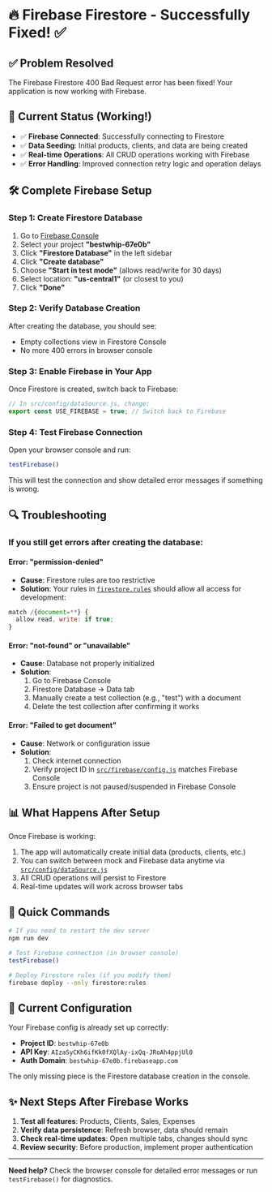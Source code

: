 # 🔥 Firebase Firestore - Successfully Fixed! ✅

## ✅ Problem Resolved
The Firebase Firestore 400 Bad Request error has been fixed! Your application is now working with Firebase.

## 🎉 Current Status (Working!)
- ✅ **Firebase Connected**: Successfully connecting to Firestore
- ✅ **Data Seeding**: Initial products, clients, and data are being created
- ✅ **Real-time Operations**: All CRUD operations working with Firebase
- ✅ **Error Handling**: Improved connection retry logic and operation delays

## 🛠️ Complete Firebase Setup

### Step 1: Create Firestore Database
1. Go to [Firebase Console](https://console.firebase.google.com)
2. Select your project **"bestwhip-67e0b"**
3. Click **"Firestore Database"** in the left sidebar
4. Click **"Create database"**
5. Choose **"Start in test mode"** (allows read/write for 30 days)
6. Select location: **"us-central1"** (or closest to you)
7. Click **"Done"**

### Step 2: Verify Database Creation
After creating the database, you should see:
- Empty collections view in Firestore Console
- No more 400 errors in browser console

### Step 3: Enable Firebase in Your App
Once Firestore is created, switch back to Firebase:

```javascript
// In src/config/dataSource.js, change:
export const USE_FIREBASE = true; // Switch back to Firebase
```

### Step 4: Test Firebase Connection
Open your browser console and run:
```javascript
testFirebase()
```

This will test the connection and show detailed error messages if something is wrong.

## 🔍 Troubleshooting

### If you still get errors after creating the database:

#### Error: "permission-denied"
- **Cause**: Firestore rules are too restrictive
- **Solution**: Your rules in [`firestore.rules`](firestore.rules:6) should allow all access for development:
```javascript
match /{document=**} {
  allow read, write: if true;
}
```

#### Error: "not-found" or "unavailable"
- **Cause**: Database not properly initialized
- **Solution**: 
  1. Go to Firebase Console
  2. Firestore Database → Data tab
  3. Manually create a test collection (e.g., "test") with a document
  4. Delete the test collection after confirming it works

#### Error: "Failed to get document"
- **Cause**: Network or configuration issue
- **Solution**:
  1. Check internet connection
  2. Verify project ID in [`src/firebase/config.js`](src/firebase/config.js:12) matches Firebase Console
  3. Ensure project is not paused/suspended in Firebase Console

## 📊 What Happens After Setup

Once Firebase is working:
1. The app will automatically create initial data (products, clients, etc.)
2. You can switch between mock and Firebase data anytime via [`src/config/dataSource.js`](src/config/dataSource.js:4)
3. All CRUD operations will persist to Firestore
4. Real-time updates will work across browser tabs

## 🚀 Quick Commands

```bash
# If you need to restart the dev server
npm run dev

# Test Firebase connection (in browser console)
testFirebase()

# Deploy Firestore rules (if you modify them)
firebase deploy --only firestore:rules
```

## 📝 Current Configuration

Your Firebase config is already set up correctly:
- **Project ID**: `bestwhip-67e0b`
- **API Key**: `AIzaSyCKh6ifKk0fXQlAy-ixQq-JRoAh4ppjUl0`
- **Auth Domain**: `bestwhip-67e0b.firebaseapp.com`

The only missing piece is the Firestore database creation in the console.

## ✨ Next Steps After Firebase Works

1. **Test all features**: Products, Clients, Sales, Expenses
2. **Verify data persistence**: Refresh browser, data should remain
3. **Check real-time updates**: Open multiple tabs, changes should sync
4. **Review security**: Before production, implement proper authentication

---

**Need help?** Check the browser console for detailed error messages or run `testFirebase()` for diagnostics.